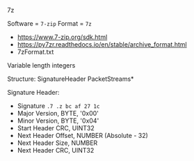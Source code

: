 7z

Software = `7-zip`
Format = `7z`

- https://www.7-zip.org/sdk.html
- https://py7zr.readthedocs.io/en/stable/archive_format.html
- 7zFormat.txt

Variable length integers

Structure: SignatureHeader PacketStreams* 

Signature Header:
- Signature `.7 .z bc af 27 1c`
- Major Version, BYTE, '0x00'
- Minor Version, BYTE, '0x04'
- Start Header CRC, UINT32
- Next Header Offset, NUMBER (Absolute - 32)
- Next Header Size, NUMBER
- Next Header CRC, UINT32
